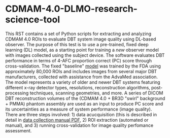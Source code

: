 # CDMAM-4.0-DLMO-research-science-tool
This RST contains a set of Python scripts for extracting and analyzing CDMAM 4.0 ROIs to evaluate DBT system image quality using DL-based observer.
The purpose of this test is to use a pre-trained, fixed deep learning (DL) model, as a starting point for training a *new* observer model with images collected using the subject device. The software evaluates DBT performance in terms of 4-AFC proportion correct (PC) score through cross-validation. The fixed "baseline" [model](https://plaque.twinbrook.org/index.php/s/QqtXn25qpP7MstE) was trained by the FDA using approximately 80,000 ROIs and includes images from several major DBT manufacturers, collected with assistance from the AdvaMed association. The model represents a variety of older and newer DBT systems featuring different x-ray detector types, resolutions, reconstruction algorithms, post-processing techniques, scanning geometries, and more.
A series of DICOM DBT reconstruction volumes of the (CDMAM 4.0 + BR3D "swirl" background + PMMA) phantom assembly are used as an input to produce PC score and its uncertainties as a measure of system performance (image quality). There are three steps involved: 1) data acucquisition (this is described in detail in [data collection manual PDF](https://plaque.twinbrook.org/index.php/s/aaaBBB), 2) ROI extraction (automated or manual), and 3) running cross-validation for image quality perfomance assessment.
